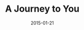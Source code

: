 ---
layout: default
modal-id: 5
date: 2015-01-21
title: A Journey to You
img: journey-to-you-thumb.gif
alt: image-alt
project-date: January 2015
download: <a href="http://globalgamejam.org/2015/games/journey-you" target="_blank">GGJ Submission</a>
source: <a href="http://globalgamejam.org/2015/games/journey-you" target="_blank">GGJ Submission</a>
description: A Journey to You is a mirror platformer where you try to reunite two long-lost lovers. The arrow keys will move both characters at the same time, and the spacebar will make both of them jump. The challenge is to find the correct sequence of movements that gets both characters to the doors at the same time. There's no transition set up for the last level, so nothing happens when you beat the game.
inspiration: This was my submission for Global Game Jam 2015. The theme was "What do we do now?" I worked with one other person, who was responsible for art assets, prefab creation, and animation. I handled programming, level design, UI design, and sound design. The inspiration was that the two characters could only end up together if their lives followed a very specific sequence of events. The player must maintain that sequence, so the characters can be in the right place at the right time.
---